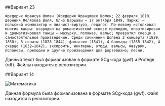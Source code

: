 ##Вариант 23

```Фредерик Франсуа Шопен (Фредерик Францишек Шопен; 22 февраля 1810, деревня Желязова Воля, близ Варшавы — 17 октября 1849, Париж) — польский композитор и пианист-виртуоз, педагог. По-новому истолковал многие жанры: возродил на романтической основе прелюдию, опоэтизировал и драматизировал танцы — мазурку, полонез, вальс; превратил скерцо в самостоятельное произведение. Среди сочинений Шопена 2 концерта (1829, 1830), 3 сонаты (1828—1844), фантазия (1841), 4 баллады (1835—1842), 4 скерцо (1832—1842), экспромты, ноктюрны, этюды, вальсы, мазурки, полонезы, прелюдии и другие произведения для фортепиано; песни.```

Данный текст был формализован в формате SCg-кода (gwf) и Protege (rdf). Файлы находятся в репозитории.

##Вариант 14

![Математика](14.png)

Данная формула была формализована в формате SCg-кода (gwf). Файл находится в репозитории.